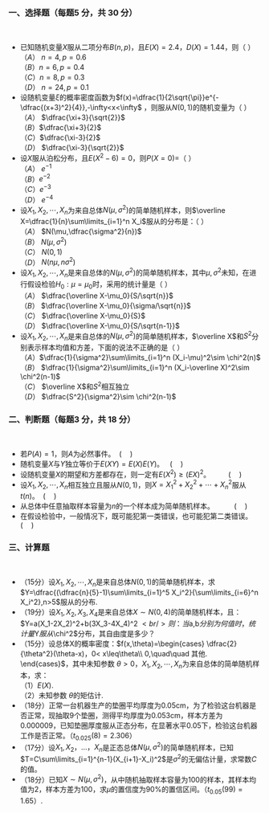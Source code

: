 ### <strong>一、选择题（每题5 分，共 30 分）</strong>
​

 -  已知随机变量$X$服从二项分布$B(n,p)$，且$E(X)=2.4$，$D(X)=1.44$，则（ ）<br />$（A）$ $n=4,p=0.6$<br />$（B）$$n=6,p=0.4$<br />$（C）$$n=8,p=0.3$<br />$（D）$ $n=24,p=0.1$ 
-  设随机变量$\xi$的概率密度函数为$f(x)=\dfrac{1}{2\sqrt{\pi}}e^{-\dfrac{(x+3)^2}{4}},-\infty<x<\infty$ ，则服从$N(0,1)$的随机变量为（ ）<br />$（A）$ $\dfrac{\xi+3}{\sqrt{2}}$<br />$（B）$$\dfrac{\xi+3}{2}$<br />$（C）$$\dfrac{\xi-3}{2}$<br />$（D）$ $\dfrac{\xi-3}{\sqrt{2}}$ 
-  设$X$服从泊松分布，且$E(X^2-6)=0$，则$P(X=0)=$（ ）<br />$（A）$ $e^{-1}$<br />$（B）$$e^{-2}$<br />$（C）$$e^{-3}$<br />$（D）$ $e^{-4}$ 
-  设$X_1,X_2,\cdots,X_n$为来自总体$N(\mu,\sigma^2)$的简单随机样本，则$\overline X=\dfrac{1}{n}\sum\limits_{i=1}^n X_i$服从的分布是：（ ）<br />$（A）$ $N(\mu,\dfrac{\sigma^2}{n})$<br />$（B）$ $N(\mu,\sigma^2)$<br />$（C）$ $N(0,1)$<br />$（D）$ $N(n\mu,n\sigma^2)$ 
-  设$X_1,X_2,\cdots,X_{n}$是来自总体的$N(\mu,\sigma^2)$的简单随机样本，其中$\mu,\sigma^2$未知，在进行假设检验$H_0:\mu=\mu_0$时，采用的统计量是（ ）<br />$（A）$ $\dfrac{\overline X-\mu_0}{S/\sqrt{n}}$<br />$（B）$ $\dfrac{\overline X-\mu_0}{\sigma/\sqrt{n}}$<br />$（C）$ $\dfrac{\overline X-\mu_0}{S}$<br />$（D）$ $\dfrac{\overline X-\mu_0}{S/\sqrt{n-1}}$ 
-  设$X_1,X_2,\cdots,X_{n}$是来自总体的$N(\mu,\sigma^2)$的简单随机样本，$\overline X$和$S^2$分别表示样本均值和方差，下面的说法不正确的是（ ）<br />$（A）$$\dfrac{1}{\sigma^2}\sum\limits_{i=1}^n (X_i-\mu)^2\sim \chi^2(n)$<br />$（B）$ $\dfrac{1}{\sigma^2}\sum\limits_{i=1}^n (X_i-\overline X)^2\sim \chi^2(n-1)$<br />$（C）$ $\overline X$和$S^2$相互独立<br />$（D）$ $\dfrac{S^2}{\sigma^2}\sim \chi^2(n-1)$ 
​

 ### <strong>二、判断题（每题3 分，共 18 分）</strong>
​

 - 若$P(A)=1$，则$A$为必然事件。  $(\quad)$
- 随机变量$X$与$Y$独立等价于$E(XY)=E(X)E(Y)$。   $(\quad)$
- 设随机变量$X$的期望和方差都存在，则一定有$E(X^2)\geq (EX)^2$。         $(\quad)$
- 设$X_1,X_2,\cdots,X_{n}$相互独立且服从$N(0,1)$，则$X=X_1^2+X_2^2+\cdots+X_n^2$服从$t(n)$。  $(\quad)$
- 从总体中任意抽取样本容量为$n$的一个样本成为简单随机样本。          $(\quad)$
- 在假设检验中，一般情况下，既可能犯第一类错误，也可能犯第二类错误。   $(\quad)$
​

 ### <strong>三、计算题</strong>
​

 -  （15分）设$X_1,X_2,\cdots,X_{n}$是来自总体$N(0,1)$的简单随机样本，求$Y=\dfrac{(\dfrac{n}{5}-1)\sum\limits_{i=1}^5 X_i^2}{\sum\limits_{i=6}^n X_i^2},n>5$服从的分布. 
-  （19分）设$X_1,X_2,X_3,X_4$是来自总体$X\sim N(0,4)$的简单随机样本，且： $Y=a(X_1-2X_2)^2+b(3X_3-4X_4)^2
$<br />则：当$a,b$分别为何值时，统计量$Y$服从$\chi^2$分布，其自由度是多少？ 
-  （15分）设总体X的概率密度：$f(x,\theta)=\begin{cases} \dfrac{2}{\theta^2}(\theta-x)，0< x\leq\theta\\ 0,\quad\quad 其他. \end{cases}$，其中未知参数 $\theta>0$，$X_1,X_2,\cdots,X_n$为来自总体的简单随机样本，求：<br />（1）$E(X)$.<br />（2）未知参数 $\theta$的矩估计. 
-  （18分）正常一台机器生产的垫圈平均厚度为0.05cm，为了检验这台机器是否正常，现抽取9个垫圈，测得平均厚度为0.053cm，样本方差为0.000009，已知垫圈厚度服从正态分布，在显著水平0.05下，检验这台机器工作是否正常。（$t_{0.025}(8)=2.306$） 
-  （17分）设$X_1,X_2，\dots ，X_n$是正态总体$N(\mu,\sigma^2)$的简单随机样本，已知$T=C\sum\limits_{i=1}^{n-1}(X_{i+1}-X_i)^2$是$\sigma^2$的无偏估计量，求常数$C$的值。 
-  （18分）已知$X \sim N(\mu,\sigma^2)$，从中随机抽取样本容量为100的样本，其样本均值为2，样本方差为100，求$\mu$的置信度为90%的置信区间。（$t_{0.05}(99)=1.65$）. 
